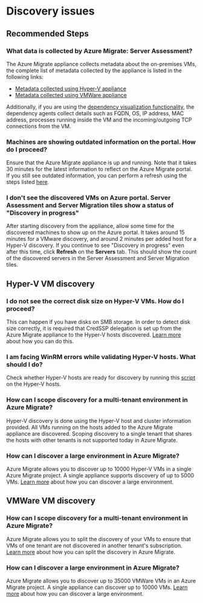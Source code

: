 <properties
    pageTitle="Discovery issues"
    description="Discovery issues"
    service="microsoft.migrate"
    resource="migrateprojects"
    authors="An-mol"
    ms.author="anvar"
    displayOrder=""
    selfHelpType="generic"
    supportTopicIds="32675749"
    resourceTags=""
    productPesIds="16348"
    cloudEnvironments="public"
    articleId="3a672f3a-1f25-4ba7-92f8-cecd50db4097"
/>

# Discovery issues

## **Recommended Steps**

### **What data is collected by Azure Migrate: Server Assessment?**

The Azure Migrate appliance collects metadata about the on-premises VMs, the complete list of metadata collected by the appliance is listed in the following links:

* [Metadata collected using Hyper-V appliance](https://aka.ms/migrate/hyperv/metadatacollected)
* [Metadata collected using VMWare appliance](https://aka.ms/migrate/vmware/metadatacollected)

Additionally, if you are using the [dependency visualization functionality](https://aka.ms/migrate/agentbased/dependencies), the dependency agents collect details such as FQDN, OS, IP address, MAC address, processes running inside the VM and the incoming/outgoing TCP connections from the VM.

### **Machines are showing outdated information on the portal. How do I proceed?**

Ensure that the Azure Migrate appliance is up and running. Note that it takes 30 minutes for the latest information to reflect on the Azure Migrate portal. If you still see outdated information, you can perform a refresh using the steps listed [here](https://aka.ms/migrate/discovery/refresh).

### **I don't see the discovered VMs on Azure portal. Server Assessment and Server Migration tiles show a status of "Discovery in progress"**

After starting discovery from the appliance, allow some time for the discovered machines to show up on the Azure portal. It takes around 15 minutes for a VMware discovery, and around 2 minutes per added host for a Hyper-V discovery. If you continue to see "Discovery in progress" even after this time, click **Refresh** on the **Servers** tab. This should show the count of the discovered servers in the Server Assessment and Server Migration tiles.

## Hyper-V VM discovery

### **I do not see the correct disk size on Hyper-V VMs. How do I proceed?**

This can happen if you have disks on SMB storage. In order to detect disk size correctly, it is required that CredSSP delegation is set up from the Azure Migrate appliance to the Hyper-V hosts discovered. [Learn more](https://aka.ms/migrate/diskdetails/credSSPdelegation) about how you can do this. 

### **I am facing WinRM errors while validating Hyper-V hosts. What should I do?**

Check whether Hyper-V hosts are ready for discovery by running this [script](https://aka.ms/migrate/hyperv/script) on the Hyper-V hosts.

### **How can I scope discovery for a multi-tenant environment in Azure Migrate?**

Hyper-V discovery is done using the Hyper-V host and cluster information provided. All VMs running on the hosts added to the Azure Migrate appliance are discovered. Scoping discovery to a single tenant that shares the hosts with other tenants is not supported today in Azure Migrate. 

### **How can I discover a large environment in Azure Migrate?**

Azure Migrate allows you to discover up to 10000 Hyper-V VMs in a single Azure Migrate project. A single appliance supports discovery of up to 5000 VMs. [Learn more](https://aka.ms/migrate/scale/hyperv) about how you can discover a large environment.

## VMWare VM discovery

### **How can I scope discovery for a multi-tenant environment in Azure Migrate?**

Azure Migrate allows you to split the discovery of your VMs to ensure that VMs of one tenant are not discovered in another tenant's subscription. [Learn more](https://aka.ms/migrate/vmware/multitenant) about how you can split the discovery in Azure Migrate.

### **How can I discover a large environment in Azure Migrate?**

Azure Migrate allows you to discover up to 35000 VMWare VMs in an Azure Migrate project. A single appliance can discover up to 10000 VMs. [Learn more]((https://aka.ms/migrate/vmware/multitenant)) about how you can discover a large environment.
